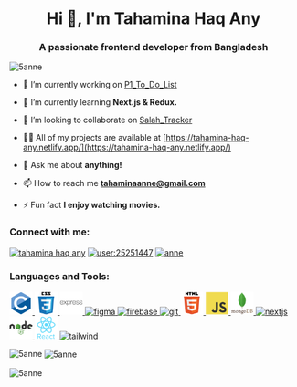 <h1 align="center">Hi 👋, I'm Tahamina Haq Any</h1>
<h3 align="center">A passionate frontend developer from Bangladesh</h3>
<img align="right" alt="" width="" src="https://www.google.com/url?sa=i&url=https%3A%2F%2Fgithub.com%2FSanthiyasanthiya&psig=AOvVaw39eg7bgvKIxXRS6DAY7CXm&ust=1731218375195000&source=images&cd=vfe&opi=89978449&ved=0CBMQjRxqFwoTCPCc25fJzokDFQAAAAAdAAAAABAQ" />
<p align="left"> <img src="https://komarev.com/ghpvc/?username=5anne&label=Profile%20views&color=0e75b6&style=flat" alt="5anne" /> </p>

- 🔭 I’m currently working on [P1_To_Do_List](https://github.com/5anne/P1_To_Do_List)

- 🌱 I’m currently learning **Next.js & Redux.**

- 👯 I’m looking to collaborate on [Salah_Tracker](https://github.com/5anne/Salah_Tracker)

- 👨‍💻 All of my projects are available at [https://tahamina-haq-any.netlify.app/](https://tahamina-haq-any.netlify.app/)

- 💬 Ask me about **anything!**

- 📫 How to reach me **tahaminaanne@gmail.com**

- ⚡ Fun fact **I enjoy watching movies.**

<h3 align="left">Connect with me:</h3>
<p align="left">
<a href="https://linkedin.com/in/tahamina haq any" target="blank"><img align="center" src="https://raw.githubusercontent.com/rahuldkjain/github-profile-readme-generator/master/src/images/icons/Social/linked-in-alt.svg" alt="tahamina haq any" height="30" width="40" /></a>
<a href="https://stackoverflow.com/users/user:25251447" target="blank"><img align="center" src="https://raw.githubusercontent.com/rahuldkjain/github-profile-readme-generator/master/src/images/icons/Social/stack-overflow.svg" alt="user:25251447" height="30" width="40" /></a>
<a href="https://fb.com/anne" target="blank"><img align="center" src="https://raw.githubusercontent.com/rahuldkjain/github-profile-readme-generator/master/src/images/icons/Social/facebook.svg" alt="anne" height="30" width="40" /></a>
</p>

<h3 align="left">Languages and Tools:</h3>
<p align="left"> <a href="https://www.cprogramming.com/" target="_blank" rel="noreferrer"> <img src="https://raw.githubusercontent.com/devicons/devicon/master/icons/c/c-original.svg" alt="c" width="40" height="40"/> </a> <a href="https://www.w3schools.com/css/" target="_blank" rel="noreferrer"> <img src="https://raw.githubusercontent.com/devicons/devicon/master/icons/css3/css3-original-wordmark.svg" alt="css3" width="40" height="40"/> </a> <a href="https://expressjs.com" target="_blank" rel="noreferrer"> <img src="https://raw.githubusercontent.com/devicons/devicon/master/icons/express/express-original-wordmark.svg" alt="express" width="40" height="40"/> </a> <a href="https://www.figma.com/" target="_blank" rel="noreferrer"> <img src="https://www.vectorlogo.zone/logos/figma/figma-icon.svg" alt="figma" width="40" height="40"/> </a> <a href="https://firebase.google.com/" target="_blank" rel="noreferrer"> <img src="https://www.vectorlogo.zone/logos/firebase/firebase-icon.svg" alt="firebase" width="40" height="40"/> </a> <a href="https://git-scm.com/" target="_blank" rel="noreferrer"> <img src="https://www.vectorlogo.zone/logos/git-scm/git-scm-icon.svg" alt="git" width="40" height="40"/> </a> <a href="https://www.w3.org/html/" target="_blank" rel="noreferrer"> <img src="https://raw.githubusercontent.com/devicons/devicon/master/icons/html5/html5-original-wordmark.svg" alt="html5" width="40" height="40"/> </a> <a href="https://developer.mozilla.org/en-US/docs/Web/JavaScript" target="_blank" rel="noreferrer"> <img src="https://raw.githubusercontent.com/devicons/devicon/master/icons/javascript/javascript-original.svg" alt="javascript" width="40" height="40"/> </a> <a href="https://www.mongodb.com/" target="_blank" rel="noreferrer"> <img src="https://raw.githubusercontent.com/devicons/devicon/master/icons/mongodb/mongodb-original-wordmark.svg" alt="mongodb" width="40" height="40"/> </a> <a href="https://nextjs.org/" target="_blank" rel="noreferrer"> <img src="https://cdn.worldvectorlogo.com/logos/nextjs-2.svg" alt="nextjs" width="40" height="40"/> </a> <a href="https://nodejs.org" target="_blank" rel="noreferrer"> <img src="https://raw.githubusercontent.com/devicons/devicon/master/icons/nodejs/nodejs-original-wordmark.svg" alt="nodejs" width="40" height="40"/> </a> <a href="https://reactjs.org/" target="_blank" rel="noreferrer"> <img src="https://raw.githubusercontent.com/devicons/devicon/master/icons/react/react-original-wordmark.svg" alt="react" width="40" height="40"/> </a> <a href="https://tailwindcss.com/" target="_blank" rel="noreferrer"> <img src="https://www.vectorlogo.zone/logos/tailwindcss/tailwindcss-icon.svg" alt="tailwind" width="40" height="40"/> </a> </p>

<p><img align="left" src="https://github-readme-stats.vercel.app/api/top-langs?username=5anne&show_icons=true&locale=en&layout=compact" alt="5anne" /></p>

<p>&nbsp;<img align="center" src="https://github-readme-stats.vercel.app/api?username=5anne&show_icons=true&locale=en" alt="5anne" /></p>

<p><img align="center" src="https://github-readme-streak-stats.herokuapp.com/?user=5anne&" alt="5anne" /></p>
